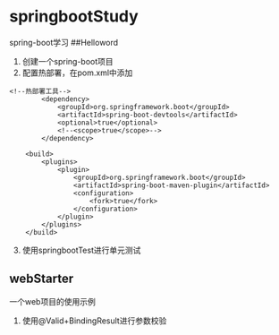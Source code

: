 # springbootStudy
spring-boot学习
##Helloword
1. 创建一个spring-boot项目
2. 配置热部署，在pom.xml中添加
```
<!--热部署工具-->
        <dependency>
            <groupId>org.springframework.boot</groupId>
            <artifactId>spring-boot-devtools</artifactId>
            <optional>true</optional>
            <!--<scope>true</scope>-->
        </dependency>

    <build>
        <plugins>
            <plugin>
                <groupId>org.springframework.boot</groupId>
                <artifactId>spring-boot-maven-plugin</artifactId>
                <configuration>
                    <fork>true</fork>
                </configuration>
            </plugin>
        </plugins>
    </build>
```
3. 使用springbootTest进行单元测试

## webStarter
一个web项目的使用示例
1. 使用@Valid+BindingResult进行参数校验

